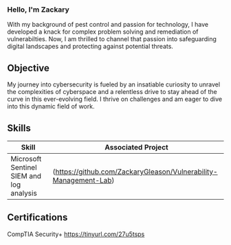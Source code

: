 ### Hello, I'm Zackary

With my background of pest control and passion for technology, I have developed a knack for complex problem solving and remediation of vulnerabilties. Now, I am thrilled to channel that passion into safeguarding digital landscapes and protecting against potential threats.


## Objective

My journey into cybersecurity is fueled by an insatiable curiosity to unravel the complexities of cyberspace and a relentless drive to stay ahead of the curve in this ever-evolving field. I thrive on challenges and am eager to dive into this dynamic field of work. 


## Skills

| Skill                                    | Associated Project        |
|------------------------------------------|---------------------------|
| Microsoft Sentinel SIEM and log analysis | (https://github.com/ZackaryGleason/Vulnerability-Management-Lab)   |                  
                                              

## Certifications

CompTIA Security+  https://tinyurl.com/27u5tsps
